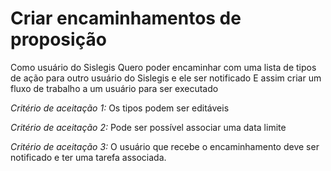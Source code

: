 Criar encaminhamentos de proposição
===================
Como usuário do Sislegis 
Quero poder encaminhar com uma lista de tipos de ação para outro usuário do Sislegis e ele ser notificado
E assim criar um fluxo de trabalho a um usuário para ser executado

*Critério de aceitação 1:*
Os tipos podem ser editáveis

*Critério de aceitação 2:*
Pode ser possível associar uma data limite

*Critério de aceitação 3:*
O usuário que recebe o encaminhamento deve ser notificado e ter uma tarefa associada.

